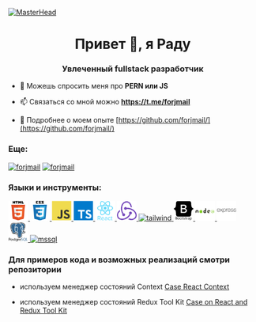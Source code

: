 [![MasterHead](https://miro.medium.com/v2/resize:fit:3200/0*de0IdiUSoJTwgsys.gif)](https://github.com/forjmail/)

<h1 align="center">Привет 👋, я Раду</h1>
<h3 align="center">Увлеченный fullstack разработчик</h3>

- 💬 Можешь спросить меня про **PERN или JS**

- 📫 Связаться со мной можно **https://t.me/forjmail**

- 📄 Подробнее о моем опыте [https://github.com/forjmail/](https://github.com/forjmail/)

<h3 align="left">Еще:</h3>
<p align="left">
<a href="https://www.leetcode.com/forjmail" target="blank"><img align="center" src="https://leetcode.com/static/images/LeetCode_logo_rvs.png" alt="forjmail" height="30" width="40" /></a>
<a href="https://www.codewars.com/users/forjmail" target="blank"><img align="center" src="https://www.codewars.com/packs/assets/logo.f607a0fb.svg" alt="forjmail" height="30" width="40" /></a>
</p>

<h3 align="left">Языки и инструменты:</h3>
<p align="left">
  <a href="https://www.w3.org/html/" target="_blank" rel="noreferrer"> <img src="https://raw.githubusercontent.com/devicons/devicon/master/icons/html5/html5-original-wordmark.svg" alt="html5" width="40" height="40"/> </a>
  <a href="https://www.w3.org/Style/CSS/" target="_blank" rel="noreferrer"> <img src="https://raw.githubusercontent.com/devicons/devicon/master/icons/css3/css3-original-wordmark.svg" alt="css3" width="40" height="40"/> </a>
  <a href="https://developer.mozilla.org/en-US/docs/Web/JavaScript" target="_blank" rel="noreferrer"> <img src="https://raw.githubusercontent.com/devicons/devicon/master/icons/javascript/javascript-original.svg" alt="javascript" width="40" height="40"/> </a>
  <a href="https://www.typescriptlang.org/" target="_blank" rel="noreferrer"> <img src="https://raw.githubusercontent.com/devicons/devicon/master/icons/typescript/typescript-original.svg" alt="typescript" width="40" height="40"/> </a>
  <a href="https://reactjs.org/" target="_blank" rel="noreferrer"> <img src="https://raw.githubusercontent.com/devicons/devicon/master/icons/react/react-original-wordmark.svg" alt="react" width="40" height="40"/> </a>
  <a href="https://redux.js.org" target="_blank" rel="noreferrer"> <img src="https://raw.githubusercontent.com/devicons/devicon/master/icons/redux/redux-original.svg" alt="redux" width="40" height="40"/> </a>
  <a href="https://tailwindcss.com/" target="_blank" rel="noreferrer"> <img src="https://www.vectorlogo.zone/logos/tailwindcss/tailwindcss-icon.svg" alt="tailwind" width="40" height="40"/> </a>
  <a href="https://getbootstrap.com" target="_blank" rel="noreferrer"> <img src="https://raw.githubusercontent.com/devicons/devicon/master/icons/bootstrap/bootstrap-plain-wordmark.svg" alt="bootstrap" width="40" height="40"/> </a>
  <a href="https://nodejs.org" target="_blank" rel="noreferrer"> <img src="https://raw.githubusercontent.com/devicons/devicon/master/icons/nodejs/nodejs-original-wordmark.svg" alt="nodejs" width="40" height="40"/> </a>
  <a href="https://expressjs.com" target="_blank" rel="noreferrer"> <img src="https://raw.githubusercontent.com/devicons/devicon/master/icons/express/express-original-wordmark.svg" alt="express" width="40" height="40"/> </a>
  <a href="https://www.postgresql.org" target="_blank" rel="noreferrer"> <img src="https://raw.githubusercontent.com/devicons/devicon/master/icons/postgresql/postgresql-original-wordmark.svg" alt="postgresql" width="40" height="40"/> </a>
  <a href="https://www.microsoft.com/en-us/sql-server" target="_blank" rel="noreferrer"> <img src="https://www.svgrepo.com/show/303229/microsoft-sql-server-logo.svg" alt="mssql" width="40" height="40"/> </a>
</p>

<h3 align="left">Для примеров кода и возможных реализаций смотри репозитории</h3>

- используем менеджер состояний Context [Case React Context](https://github.com/forjmail/case_react_context)

- используем менеджер состояний Redux Tool Kit [Case on React and Redux Tool Kit](https://github.com/forjmail/case_react_redux)
